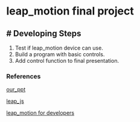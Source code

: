 # leap_motion final project

## # Developing Steps
1. Test if leap_motion device can use.
2. Build a program with basic controls.
3. Add control function to final presentation.

### References
[our_ppt](https://www.canva.com/design/DAF2FjIwo4c/ro0M585jEhGs9ekdUYk3eA/edit)

[leap_js](https://github.com/leapmotion)

[leap_motion for developers](https://developer.leapmotion.com)
